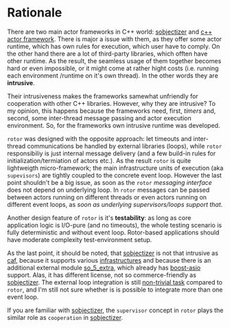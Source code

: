 # Rationale

[sobjectizer]: https://github.com/Stiffstream/sobjectizer
[so_5_extra]: https://stiffstream.com/en/products/so_5_extra.html
[so_5_infra]: https://stiffstream.com/en/docs/sobjectizer/so_5-5/namespaceso__5_1_1env__infrastructures.html
[so_5_loops]: https://github.com/eao197/so-5-5/issues/25
[caf]: https://actor-framework.org/
[boost-asio]: https://www.boost.org/doc/libs/release/libs/asio/


There are two main actor frameworks in C++ world: [sobjectizer] and [c++ actor framework][caf].
There is major a issue with them, as they offer some actor runtime, which has own rules for
execution, which user have to comply. On the other hand there are a lot of third-party libraries,
which offten have other runtime. As the result, the seamless usage of them together becomes hard
or even impossible, or it might come at rather hight costs (i.e. running each environment
/runtime  on it's own thread). In the other words they are **intrusive**.

Their intrusiveness makes the frameworks samewhat unfriendly for cooperation with other C++
libraries. However, why they are intrusive? To my opinion, this happens because the frameworks
need, first, *timers* and, second, some inter-thread message passing and actor execution
environment. So, for the frameworks own intrusive runtime was developed.

`rotor` was designed with the opposite approach: let timeouts and inter-thread communications
be handled by external libraries (loops), while `rotor` responsibiliy is just internal message
delivery (and a few build-in rules for initialization/termiation of actors etc.). As the result
`rotor` is quite lightweigth micro-framework; the main infrastructure units of execution (aka
`supevisors`) are tightly coupled to the concrete event loop. However the last point shouldn't
be a big issue, as soon as the `rotor` *messaging interface* does not depend on underlying
loop. In `rotor` messages can be passed between actors running on different threads or even
actors running on different event loops, as *soon as underlying supervisors/loops support
that*.

Another design feature of `rotor` is it's **testability**: as long as core application
logic is I/O-pure (and no timeouts), the whole testing scenario is fully deterministic
and without event loop. Rotor-based applications should have moderate complexity
test-environment setup.

As the last point, it should be noted, that [sobjectizer] is not that intrusive as [caf],
because it supports various [infrastructures][so_5_infra] and because there is an additional
external module [so_5_extra], which already has [boost-asio] support. Alas, it has different
license, not so commerce-friendly as [sobjectizer]. The external loop integration is still
[non-trivial task][so_5_loops] compared to `rotor`, and I'm still not sure
whether is is possible to integrate more than one event loop.

If you are familiar with [sobjectizer], the `supervisor` concept in `rotor` plays the similar
role as `cooperation` in [sobjectizer].
